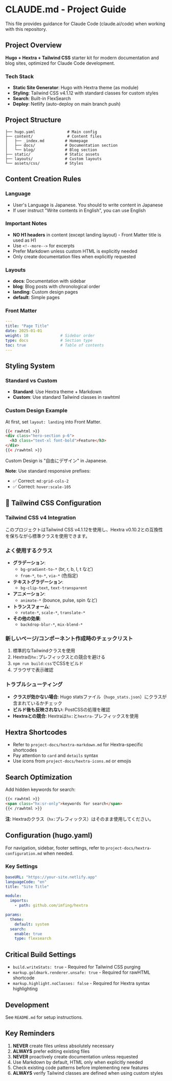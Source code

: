 # CLAUDE.md - Project Guide

This file provides guidance for Claude Code (claude.ai/code) when working with this repository.

## Project Overview

**Hugo + Hextra + Tailwind CSS** starter kit for modern documentation and blog sites, optimized for Claude Code development.

### Tech Stack
- **Static Site Generator**: Hugo with Hextra theme (as module)
- **Styling**: Tailwind CSS v4.1.12 with standard classes for custom styles
- **Search**: Built-in FlexSearch
- **Deploy**: Netlify (auto-deploy on main branch push)

## Project Structure

```
├── hugo.yaml              # Main config
├── content/               # Content files
│   ├── _index.md         # Homepage
│   ├── docs/             # Documentation section
│   └── blog/             # Blog section
├── static/               # Static assets
├── layouts/              # Custom layouts
└── assets/css/           # Styles
```

## Content Creation Rules

### Language

- User's Language is Japanese. You should to write content in Japanese
- If user instruct "Write contents in English", you can use English

### Important Notes
- **NO H1 headers** in content (except landing layout) - Front Matter title is used as H1
- Use `<!--more-->` for excerpts
- Prefer Markdown unless custom HTML is explicitly needed
- Only create documentation files when explicitly requested

### Layouts
- **docs**: Documentation with sidebar
- **blog**: Blog posts with chronological order
- **landing**: Custom design pages
- **default**: Simple pages

### Front Matter
```yaml
---
title: "Page Title"
date: 2025-01-01
weight: 10              # Sidebar order
type: docs              # Section type
toc: true               # Table of contents
---
```

## Styling System

### Standard vs Custom
- **Standard**: Use Hextra theme + Markdown
- **Custom**: Use standard Tailwind classes in rawhtml

### Custom Design Example

At first, set `layout: landing` into Front Matter.

```html
{{< rawhtml >}}
<div class="hero-section p-6">
  <h3 class="text-xl font-bold">Feature</h3>
</div>
{{< /rawhtml >}}
```

Custom Design is "自由にデザイン" in Japanese.

**Note**: Use standard responsive prefixes:
- ✅ Correct: `md:grid-cols-2`
- ✅ Correct: `hover:scale-105`

## 🎨 Tailwind CSS Configuration

### Tailwind CSS v4 Integration
このプロジェクトはTailwind CSS v4.1.12を使用し、Hextra v0.10.2との互換性を保ちながら標準クラスを使用できます。

### よく使用するクラス
- **グラデーション**: 
  - `bg-gradient-to-*` (br, r, b, l, t など)
  - `from-*`, `to-*`, `via-*` (色指定)
- **テキストグラデーション**:
  - `bg-clip-text`, `text-transparent`
- **アニメーション**:
  - `animate-*` (bounce, pulse, spin など)
- **トランスフォーム**:
  - `rotate-*`, `scale-*`, `translate-*`
- **その他の効果**:
  - `backdrop-blur-*`, `mix-blend-*`

### 新しいページ/コンポーネント作成時のチェックリスト
1. 標準的なTailwindクラスを使用
2. Hextraの`hx:`プレフィックスとの競合を避ける
3. `npm run build:css`でCSSをビルド
4. ブラウザで表示確認

### トラブルシューティング
- **クラスが効かない場合**: Hugo statsファイル（`hugo_stats.json`）にクラスが含まれているかチェック
- **ビルド後も反映されない**: PostCSSの処理を確認
- **Hextraとの競合**: Hextraは`hx:`と`hextra-`プレフィックスを使用

## Hextra Shortcodes

- Refer to `project-docs/hextra-markdown.md` for Hextra-specific shortcodes
- Pay attention to `card` and `details` syntax
- Use icons from `project-docs/hextra-icons.md` or emojis

## Search Optimization

Add hidden keywords for search:
```markdown
{{< rawhtml >}}
<span class="hx:sr-only">keywords for search</span>
{{< /rawhtml >}}
```

**注**: Hextraのクラス（`hx:`プレフィックス）はそのまま使用してください。

## Configuration (hugo.yaml)

For navigation, sidebar, footer settings, refer to `project-docs/hextra-configuration.md` when needed.

### Key Settings
```yaml
baseURL: "https://your-site.netlify.app"
languageCode: "en"
title: "Site Title"

module:
  imports:
    - path: github.com/imfing/hextra

params:
  theme:
    default: system
  search:
    enable: true
    type: flexsearch
```

## Critical Build Settings

- `build.writeStats: true` - Required for Tailwind CSS purging
- `markup.goldmark.renderer.unsafe: true` - Required for rawHTML shortcode
- `markup.highlight.noClasses: false` - Required for Hextra syntax highlighting

## Development

See `README.md` for setup instructions.

## Key Reminders

1. **NEVER** create files unless absolutely necessary
2. **ALWAYS** prefer editing existing files
3. **NEVER** proactively create documentation unless requested
4. Use Markdown by default, HTML only when explicitly needed
5. Check existing code patterns before implementing new features
6. **ALWAYS** verify Tailwind classes are defined when using custom styles